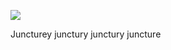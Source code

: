 <a href="https://juncture-digital.org"><img src="https://juncture-digital.org/images/ve-button.png"></a>

<param ve-config
        title="image test"
       author="Nathan"
       banner="https://upload.wikimedia.org/wikipedia/commons/b/bc/Elephant.jpg"
       layout="vertical"


Juncturey junctury junctury juncture

<param ve-image       
url="https://upload.wikimedia.org/wikipedia/commons/a/ad/Bernini%27s_Apollo_and_Daphne_
statue.jpg"
label="Apollo and Daphne"
description="sculpture by Gian Lorenzo Bernini"
license="CC BY-SA 4.0">
